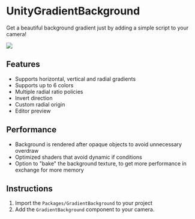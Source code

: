 # UnityGradientBackground

Get a beautiful background gradient just by adding a simple script to your camera!

![](readme/example.gif)

## Features
+ Supports horizontal, vertical and radial gradients
+ Supports up to 6 colors
+ Multiple radial ratio policies
+ Invert direction
+ Custom radial origin
+ Editor preview

## Performance
+ Background is rendered after opaque objects to avoid unnecessary overdraw
+ Optimized shaders that avoid dynamic if conditions
+ Option to "bake" the background texture, to get more performance in exchange for more memory

## Instructions

1. Import the `Packages/GradientBackground` to your project
2. Add the `GradientBackground` component to your camera.

